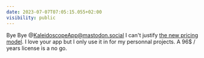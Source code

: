 ```yaml
---
date: 2023-07-07T07:05:15.055+02:00
visibility: public
---
```

Bye Bye @KaleidoscopeApp@mastodon.social I can't justify [the new pricing model](https://blog.kaleidoscope.app/2023/03/23/switching-to-subscription-pricing-for-kaleidoscope-4/). I love your app but I only use it in for my personnal projects. A 96$ / years license is a no go.
